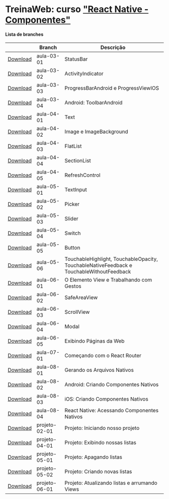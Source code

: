 
# TreinaWeb: curso ["React Native - Componentes"](https://www.treinaweb.com.br/curso/)



#### Lista de branches
|  | Branch | Descrição |
| ------ | ------ |  ------ | 
[Download](https://github.com/treinaweb/treinaweb-react-native-componentes/archive/aula-03-01.zip)    |  aula-03-01     | StatusBar |
[Download](https://github.com/treinaweb/treinaweb-react-native-componentes/archive/aula-03-02.zip)    |  aula-03-02     | ActivityIndicator |
[Download](https://github.com/treinaweb/treinaweb-react-native-componentes/archive/aula-03-03.zip)    |  aula-03-03     | ProgressBarAndroid e ProgressViewIOS |
[Download](https://github.com/treinaweb/treinaweb-react-native-componentes/archive/aula-03-04.zip)    |  aula-03-04     | Android: ToolbarAndroid |
[Download](https://github.com/treinaweb/treinaweb-react-native-componentes/archive/aula-04-01.zip)    |  aula-04-01     | Text |
[Download](https://github.com/treinaweb/treinaweb-react-native-componentes/archive/aula-04-02.zip)    |  aula-04-02     | Image e ImageBackground |
[Download](https://github.com/treinaweb/treinaweb-react-native-componentes/archive/aula-04-03.zip)    |  aula-04-03     | FlatList |
[Download](https://github.com/treinaweb/treinaweb-react-native-componentes/archive/aula-04-04.zip)    |  aula-04-04     | SectionList |
[Download](https://github.com/treinaweb/treinaweb-react-native-componentes/archive/aula-04-05.zip)    |  aula-04-05     | RefreshControl |
[Download](https://github.com/treinaweb/treinaweb-react-native-componentes/archive/aula-05-01.zip)    |  aula-05-01     | TextInput |
[Download](https://github.com/treinaweb/treinaweb-react-native-componentes/archive/aula-05-02.zip)    |  aula-05-02     | Picker |
[Download](https://github.com/treinaweb/treinaweb-react-native-componentes/archive/aula-05-03.zip)    |  aula-05-03     | Slider |
[Download](https://github.com/treinaweb/treinaweb-react-native-componentes/archive/aula-05-04.zip)    |  aula-05-04     | Switch |
[Download](https://github.com/treinaweb/treinaweb-react-native-componentes/archive/aula-05-05.zip)    |  aula-05-05     | Button |
[Download](https://github.com/treinaweb/treinaweb-react-native-componentes/archive/aula-05-06.zip)    |  aula-05-06     | TouchableHighlight, TouchableOpacity, TouchableNativeFeedback e TouchableWithoutFeedback |
[Download](https://github.com/treinaweb/treinaweb-react-native-componentes/archive/aula-06-01.zip)    |  aula-06-01     | O Elemento View e Trabalhando com Gestos |
[Download](https://github.com/treinaweb/treinaweb-react-native-componentes/archive/aula-06-02.zip)    |  aula-06-02     | SafeAreaView |
[Download](https://github.com/treinaweb/treinaweb-react-native-componentes/archive/aula-06-03.zip)    |  aula-06-03     | ScrollView |
[Download](https://github.com/treinaweb/treinaweb-react-native-componentes/archive/aula-06-04.zip)    |  aula-06-04     | Modal |
[Download](https://github.com/treinaweb/treinaweb-react-native-componentes/archive/aula-06-05.zip)    |  aula-06-05     | Exibindo Páginas da Web |
[Download](https://github.com/treinaweb/treinaweb-react-native-componentes/archive/aula-07-01.zip)    |  aula-07-01     | Começando com o React Router |
[Download](https://github.com/treinaweb/treinaweb-react-native-componentes/archive/aula-08-01.zip)    |  aula-08-01     | Gerando os Arquivos Nativos |
[Download](https://github.com/treinaweb/treinaweb-react-native-componentes/archive/aula-08-02.zip)    |  aula-08-02     | Android: Criando Componentes Nativos |
[Download](https://github.com/treinaweb/treinaweb-react-native-componentes/archive/aula-08-03.zip)    |  aula-08-03     | iOS: Criando Componentes Nativos |
[Download](https://github.com/treinaweb/treinaweb-react-native-componentes/archive/aula-08-04.zip)    |  aula-08-04     | React Native: Acessando Componentes Nativos |
[Download](https://github.com/treinaweb/treinaweb-react-native-componentes/archive/projeto-02-01.zip)    |  projeto-02-01     | Projeto: Iniciando nosso projeto |
[Download](https://github.com/treinaweb/treinaweb-react-native-componentes/archive/projeto-04-01.zip)    |  projeto-04-01     | Projeto: Exibindo nossas listas |
[Download](https://github.com/treinaweb/treinaweb-react-native-componentes/archive/projeto-05-01.zip)    |  projeto-05-01     | Projeto: Apagando listas |
[Download](https://github.com/treinaweb/treinaweb-react-native-componentes/archive/projeto-05-02.zip)    |  projeto-05-02     | Projeto: Criando novas listas |
[Download](https://github.com/treinaweb/treinaweb-react-native-componentes/archive/projeto-06-01.zip)    |  projeto-06-01     | Projeto: Atualizando listas e arrumando Views |
